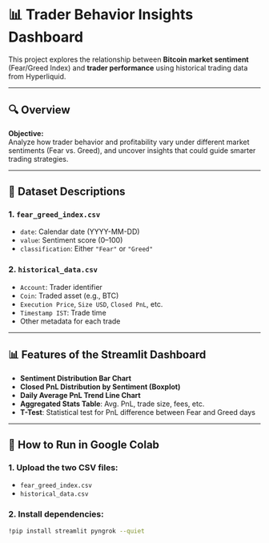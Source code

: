 # 📊 Trader Behavior Insights Dashboard

This project explores the relationship between **Bitcoin market sentiment** (Fear/Greed Index) and **trader performance** using historical trading data from Hyperliquid.

---

## 🔍 Overview

**Objective:**  
Analyze how trader behavior and profitability vary under different market sentiments (Fear vs. Greed), and uncover insights that could guide smarter trading strategies.

---

## 📁 Dataset Descriptions

### 1. `fear_greed_index.csv`
- `date`: Calendar date (YYYY-MM-DD)
- `value`: Sentiment score (0–100)
- `classification`: Either `"Fear"` or `"Greed"`

### 2. `historical_data.csv`
- `Account`: Trader identifier
- `Coin`: Traded asset (e.g., BTC)
- `Execution Price`, `Size USD`, `Closed PnL`, etc.
- `Timestamp IST`: Trade time
- Other metadata for each trade

---

## 📊 Features of the Streamlit Dashboard

- **Sentiment Distribution Bar Chart**
- **Closed PnL Distribution by Sentiment (Boxplot)**
- **Daily Average PnL Trend Line Chart**
- **Aggregated Stats Table**: Avg. PnL, trade size, fees, etc.
- **T-Test**: Statistical test for PnL difference between Fear and Greed days

---

## 🚀 How to Run in Google Colab

### 1. Upload the two CSV files:
- `fear_greed_index.csv`
- `historical_data.csv`

### 2. Install dependencies:
```bash
!pip install streamlit pyngrok --quiet

